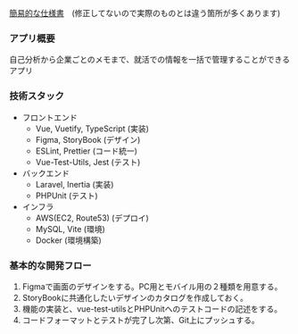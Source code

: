 [簡易的な仕様書](https://docs.google.com/spreadsheets/d/1ipORPAk0xfJ4tmbIRVpkdpzZZPQWhMQMVK75dDDESas/edit#gid=682386544)　(修正してないので実際のものとは違う箇所が多くあります)

### アプリ概要

自己分析から企業ごとのメモまで、就活での情報を一括で管理することができるアプリ

### 技術スタック

* フロントエンド
  * Vue, Vuetify, TypeScript (実装)
  * Figma, StoryBook (デザイン)
  * ESLint, Prettier (コード統一)
  * Vue-Test-Utils, Jest (テスト)
* バックエンド
  * Laravel, Inertia (実装)
  * PHPUnit (テスト)
* インフラ
  * AWS(EC2, Route53) (デプロイ)
  * MySQL, Vite (環境)
  * Docker (環境構築)

### 基本的な開発フロー

1. Figmaで画面のデザインをする。PC用とモバイル用の２種類を用意する。
2. StoryBookに共通化したいデザインのカタログを作成しておく。
3. 機能の実装と、vue-test-utilsとPHPUnitへのテストコードの記述をする。
4. コードフォーマットとテストが完了し次第、Git上にプッシュする。

